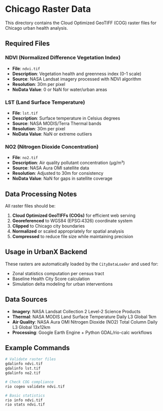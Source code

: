# Chicago Raster Data

This directory contains the Cloud Optimized GeoTIFF (COG) raster files for Chicago urban health analysis.

## Required Files

### NDVI (Normalized Difference Vegetation Index)
- **File**: `ndvi.tif`
- **Description**: Vegetation health and greenness index (0-1 scale)
- **Source**: NASA Landsat imagery processed with NDVI algorithm
- **Resolution**: 30m per pixel
- **NoData Value**: 0 or NaN for water/urban areas

### LST (Land Surface Temperature)
- **File**: `lst.tif`
- **Description**: Surface temperature in Celsius degrees
- **Source**: NASA MODIS/Terra Thermal bands
- **Resolution**: 30m per pixel  
- **NoData Value**: NaN or extreme outliers

### NO2 (Nitrogen Dioxide Concentration)
- **File**: `no2.tif`
- **Description**: Air quality pollutant concentration (μg/m³)
- **Source**: NASA Aura OMI satellite data
- **Resolution**: Adjusted to 30m for consistency
- **NoData Value**: NaN for gaps in satellite coverage

## Data Processing Notes

All raster files should be:
1. **Cloud Optimized GeoTIFFs (COGs)** for efficient web serving
2. **Georeferenced** to WGS84 (EPSG:4326) coordinate system
3. **Clipped** to Chicago city boundaries  
4. **Normalized** or scaled appropriately for spatial analysis
5. **Compressed** to reduce file size while maintaining precision

## Usage in UrbanX Backend

These rasters are automatically loaded by the `CityDataLoader` and used for:
- Zonal statistics computation per census tract
- Baseline Health City Score calculation
- Simulation delta modeling for urban interventions

## Data Sources

- **Imagery**: NASA Landsat Collection 2 Level-2 Science Products
- **Thermal**: NASA MODIS Land Surface Temperature Daily L3 Global 1km
- **Air Quality**: NASA Aura OMI Nitrogen Dioxide (NO2) Total Column Daily L3 Global 13x12km
- **Processing**: Google Earth Engine + Python GDAL/rio-calc workflows

## Example Commands

```bash
# Validate raster files
gdalinfo ndvi.tif
gdalinfo lst.tif  
gdalinfo no2.tif

# Check COG compliance
rio cogeo validate ndvi.tif

# Basic statistics
rio info ndvi.tif
rio stats ndvi.tif
```

